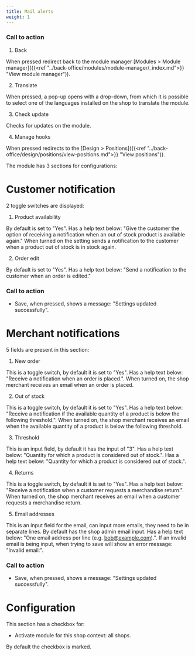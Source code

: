 ```yaml
---
title: Mail alerts
weight: 1
---
```


### Call to action

1) Back 

When pressed redirect back to the module manager [Modules > Module manager]({{<ref "../back-office/modules/module-manager/_index.md">}} "View module manager")).

2) Translate

When pressed, a pop-up opens with a drop-down, from which it is possible to select one of the languages installed on the shop to translate the module.

3) Check update

Checks for updates on the module.

4) Manage hooks

When pressed redirects to the [Design > Positions]({{<ref "../back-office/design/positions/view-positions.md">}} "View positions")).

The module has 3 sections for configurations:

# Customer notification

2 toggle switches are displayed:

1) Product availability

By default is set to "Yes". Has a help text below: "Give the customer the option of receiving a notification when an out of stock product is available again."
When turned on the setting sends a notification to the customer when a product out of stock is in stock again.

2) Order edit

By default is set to "Yes". Has a help text below: "Send a notification to the customer when an order is edited."

### Call to action

 - Save, when pressed, shows a message: "Settings updated successfully".

# Merchant notifications

5 fields are present in this section:

1) New order

This is a toggle switch, by default it is set to "Yes". Has a help text below: "Receive a notification when an order is placed.".
When turned on, the shop merchant receives an email when an order is placed.

2) Out of stock

This is a toggle switch, by default it is set to "Yes". Has a help text below: "Receive a notification if the available quantity of a product is below the following threshold.".
When turned on, the shop merchant receives an email when the available quantity of a product is below the following threshold. 

3) Threshold

This is an input field, by default it has the input of "3". Has a help text below: "Quantity for which a product is considered out of stock.".
Has a help text below: "Quantity for which a product is considered out of stock.".

4) Returns

This is a toggle switch, by default it is set to "Yes". Has a help text below: "Receive a notification when a customer requests a merchandise return.".
When turned on, the shop merchant receives an email when a customer requests a merchandise return. 

5) Email addresses

This is an input field for the email, can input more emails, they need to be in separate lines. By default has the shop admin email input. Has a help text below: "One email address per line (e.g. bob@example.com).".
If an invalid email is being input, when trying to save will show an error message: "Invalid email:".

### Call to action

 - Save, when pressed, shows a message: "Settings updated successfully".

# Configuration

This section has a checkbox for:

 - Activate module for this shop context: all shops. 

By default the checkbox is marked.
